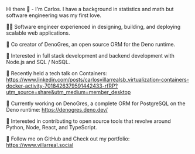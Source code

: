 Hi there 👋 - I'm Carlos. I have a background in statistics and math but software engineering was my first love. 


👨‍💻 Software engineer experienced in designing, building, and deploying scalable web applications.

🤝 Co creator of DenoGres, an open source ORM for the Deno runtime.

🎯 Interested in full stack development and backend development with Node.js and SQL / NoSQL.

🎤 Recently held a tech talk on Containers: https://www.linkedin.com/posts/carlosvillarrealsb_virtualization-containers-docker-activity-7018426379591442433-rfRP?utm_source=share&utm_medium=member_desktop

🚧 Currently working on DenoGres, a complete ORM for PostgreSQL on the Deno runtime: https://denogres.deno.dev/

🔧 Interested in contributing to open source tools that revolve around Python, Node, React, and TypeScript.

🔗 Follow me on GitHub and Check out my portfolio: https://www.villarreal.social
